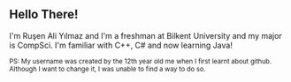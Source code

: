 

## Hello There!
I'm Ruşen Ali Yılmaz and I'm a freshman at Bilkent University and my major is CompSci.
I'm familiar with C++, C# and now learning Java!

<sub> PS: My username was created by the 12th year old me when I first learnt about github. Although I want to change it, I was unable to find a way to do so. </sub>
